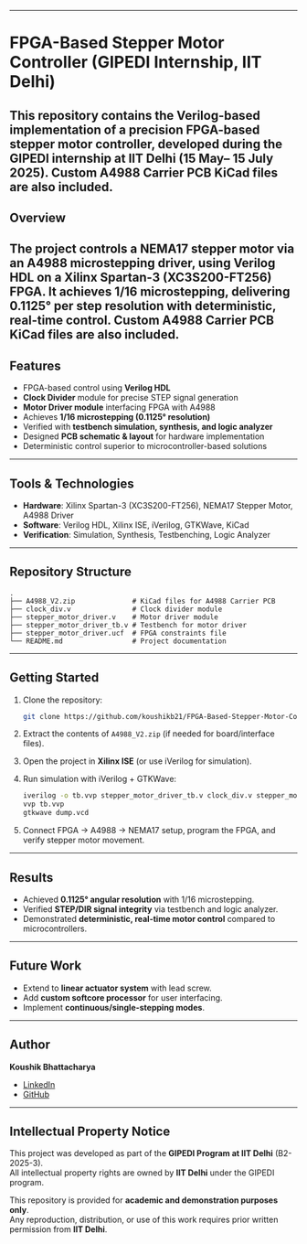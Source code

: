 -----

# FPGA-Based Stepper Motor Controller (GIPEDI Internship, IIT Delhi)

This repository contains the Verilog-based implementation of a **precision FPGA-based stepper motor controller**, developed during the GIPEDI internship at **IIT Delhi (15 May– 15 July 2025)**.
Custom A4988 Carrier PCB KiCad files are also included.
-----

## Overview

The project controls a **NEMA17 stepper motor** via an **A4988 microstepping driver**, using Verilog HDL on a **Xilinx Spartan-3 (XC3S200-FT256)** FPGA. It achieves **1/16 microstepping**, delivering **0.1125° per step** resolution with deterministic, real-time control.
Custom A4988 Carrier PCB KiCad files are also included.
-----

## Features

  - FPGA-based control using **Verilog HDL**
  - **Clock Divider** module for precise STEP signal generation
  - **Motor Driver module** interfacing FPGA with A4988
  - Achieves **1/16 microstepping (0.1125° resolution)**
  - Verified with **testbench simulation, synthesis, and logic analyzer**
  - Designed **PCB schematic & layout** for hardware implementation
  - Deterministic control superior to microcontroller-based solutions

-----

## Tools & Technologies

  - **Hardware**: Xilinx Spartan-3 (XC3S200-FT256), NEMA17 Stepper Motor, A4988 Driver
  - **Software**: Verilog HDL, Xilinx ISE, iVerilog, GTKWave, KiCad
  - **Verification**: Simulation, Synthesis, Testbenching, Logic Analyzer

-----

## Repository Structure

```
.
├── A4988_V2.zip              # KiCad files for A4988 Carrier PCB
├── clock_div.v               # Clock divider module
├── stepper_motor_driver.v    # Motor driver module
├── stepper_motor_driver_tb.v # Testbench for motor driver
├── stepper_motor_driver.ucf  # FPGA constraints file
└── README.md                 # Project documentation
```

-----

## Getting Started

1.  Clone the repository:

    ```bash
    git clone https://github.com/koushikb21/FPGA-Based-Stepper-Motor-Controller-GIPEDI-.git
    ```

2.  Extract the contents of `A4988_V2.zip` (if needed for board/interface files).

3.  Open the project in **Xilinx ISE** (or use iVerilog for simulation).

4.  Run simulation with iVerilog + GTKWave:

    ```bash
    iverilog -o tb.vvp stepper_motor_driver_tb.v clock_div.v stepper_motor_driver.v
    vvp tb.vvp
    gtkwave dump.vcd
    ```

5.  Connect FPGA → A4988 → NEMA17 setup, program the FPGA, and verify stepper motor movement.

-----

## Results

  * Achieved **0.1125° angular resolution** with 1/16 microstepping.
  * Verified **STEP/DIR signal integrity** via testbench and logic analyzer.
  * Demonstrated **deterministic, real-time motor control** compared to microcontrollers.

-----

## Future Work

  * Extend to **linear actuator system** with lead screw.
  * Add **custom softcore processor** for user interfacing.
  * Implement **continuous/single-stepping modes**.

-----

## Author

**Koushik Bhattacharya**

  * [LinkedIn](https://www.linkedin.com/in/koushik-bhattacharya-64849a167)
  * [GitHub](https://github.com/koushikb21)

-----

## Intellectual Property Notice

This project was developed as part of the **GIPEDI Program at IIT Delhi** (B2-2025-3).  
All intellectual property rights are owned by **IIT Delhi** under the GIPEDI program.

This repository is provided for **academic and demonstration purposes only**.  
Any reproduction, distribution, or use of this work requires prior written permission from **IIT Delhi**.

